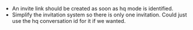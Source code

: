 - An invite link should be created as soon as hq mode is identified.
- Simplify the invitation system so there is only one invitation. Could just use the hq conversation id for it if we wanted.

